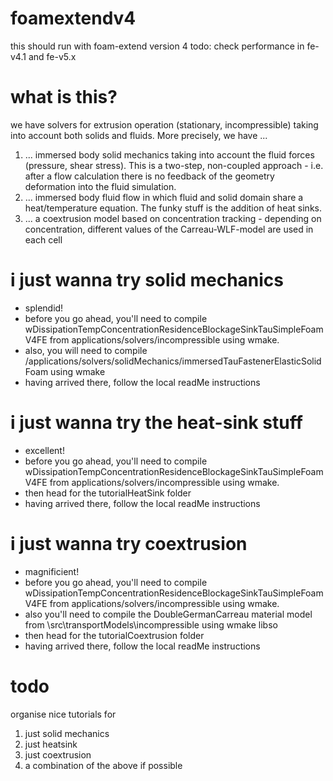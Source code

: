 # foamextendv4
this should run with foam-extend version 4
todo: check performance in fe-v4.1 and fe-v5.x

# what is this?
we have solvers for extrusion operation (stationary, incompressible) taking into account both solids and fluids. More precisely, we have ...
1. ... immersed body solid mechanics taking into account the fluid forces (pressure, shear stress). This is a two-step, non-coupled approach - i.e. after a flow calculation there is no feedback of the geometry deformation into the fluid simulation. 
2. ... immersed body fluid flow in which fluid and solid domain share a heat/temperature equation. The funky stuff is the addition of heat sinks.
3. ... a coextrusion model based on concentration tracking - depending on concentration, different values of the Carreau-WLF-model are used in each cell

# i just wanna try solid mechanics
* splendid!
* before you go ahead, you'll need to compile wDissipationTempConcentrationResidenceBlockageSinkTauSimpleFoamV4FE from applications/solvers/incompressible using wmake.
* also, you will need to compile /applications/solvers/solidMechanics/immersedTauFastenerElasticSolidFoam using wmake
* having arrived there, follow the local readMe instructions


# i just wanna try the heat-sink stuff
* excellent!
* before you go ahead, you'll need to compile wDissipationTempConcentrationResidenceBlockageSinkTauSimpleFoamV4FE from applications/solvers/incompressible using wmake.
* then head for the tutorialHeatSink folder
* having arrived there, follow the local readMe instructions

# i just wanna try coextrusion
* magnificient!
* before you go ahead, you'll need to compile wDissipationTempConcentrationResidenceBlockageSinkTauSimpleFoamV4FE from applications/solvers/incompressible using wmake.
* also you'll need to compile the DoubleGermanCarreau material model from \src\transportModels\incompressible using wmake libso
* then head for the tutorialCoextrusion folder
* having arrived there, follow the local readMe instructions

# todo
organise nice tutorials for
1. 	just solid mechanics
2.  just heatsink
3.  just coextrusion
4.  a combination of the above if possible
